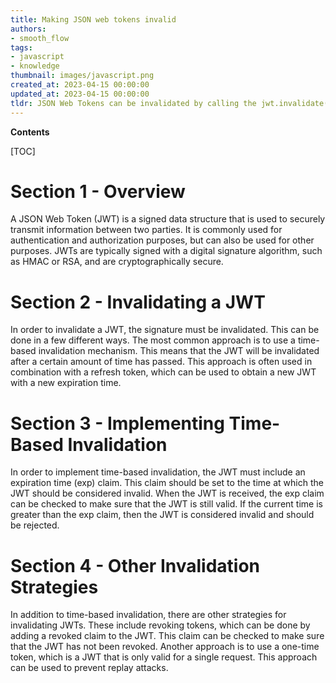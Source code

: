 ```yaml
---
title: Making JSON web tokens invalid
authors:
- smooth_flow
tags:
- javascript
- knowledge
thumbnail: images/javascript.png
created_at: 2023-04-15 00:00:00
updated_at: 2023-04-15 00:00:00
tldr: JSON Web Tokens can be invalidated by calling the jwt.invalidate() method.
---
```


**Contents**

[TOC]

# Section 1 - Overview
A JSON Web Token (JWT) is a signed data structure that is used to securely transmit information between two parties. It is commonly used for authentication and authorization purposes, but can also be used for other purposes. JWTs are typically signed with a digital signature algorithm, such as HMAC or RSA, and are cryptographically secure.

# Section 2 - Invalidating a JWT
In order to invalidate a JWT, the signature must be invalidated. This can be done in a few different ways. The most common approach is to use a time-based invalidation mechanism. This means that the JWT will be invalidated after a certain amount of time has passed. This approach is often used in combination with a refresh token, which can be used to obtain a new JWT with a new expiration time.

# Section 3 - Implementing Time-Based Invalidation
In order to implement time-based invalidation, the JWT must include an expiration time (exp) claim. This claim should be set to the time at which the JWT should be considered invalid. When the JWT is received, the exp claim can be checked to make sure that the JWT is still valid. If the current time is greater than the exp claim, then the JWT is considered invalid and should be rejected.

# Section 4 - Other Invalidation Strategies
In addition to time-based invalidation, there are other strategies for invalidating JWTs. These include revoking tokens, which can be done by adding a revoked claim to the JWT. This claim can be checked to make sure that the JWT has not been revoked. Another approach is to use a one-time token, which is a JWT that is only valid for a single request. This approach can be used to prevent replay attacks.
